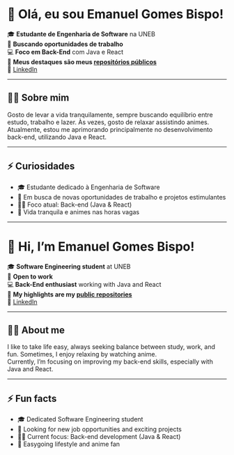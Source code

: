 # 👋 Olá, eu sou Emanuel Gomes Bispo!

🎓 **Estudante de Engenharia de Software** na UNEB  
💼 **Buscando oportunidades de trabalho**  
💻 **Foco em Back-End** com Java e React  
🌟 **Meus destaques são meus [repositórios públicos](https://github.com/EnueLLL1?tab=repositories)**  
🔗 [LinkedIn](https://www.linkedin.com/in/emanuel-gomes-bispo-133466328/)

---

## 🧑‍💻 Sobre mim

Gosto de levar a vida tranquilamente, sempre buscando equilíbrio entre estudo, trabalho e lazer. Às vezes, gosto de relaxar assistindo animes.  
Atualmente, estou me aprimorando principalmente no desenvolvimento back-end, utilizando Java e React.

---

## ⚡ Curiosidades

- 🎓 Estudante dedicado à Engenharia de Software
- 🚀 Em busca de novas oportunidades de trabalho e projetos estimulantes
- 👨‍💻 Foco atual: Back-end (Java & React)
- 🍃 Vida tranquila e animes nas horas vagas

---

# 👋 Hi, I’m Emanuel Gomes Bispo!

🎓 **Software Engineering student** at UNEB  
💼 **Open to work**  
💻 **Back-End enthusiast** working with Java and React  
🌟 **My highlights are my [public repositories](https://github.com/EnueLLL1?tab=repositories)**  
🔗 [LinkedIn](https://www.linkedin.com/in/emanuel-gomes-bispo-133466328/)

---

## 🧑‍💻 About me

I like to take life easy, always seeking balance between study, work, and fun. Sometimes, I enjoy relaxing by watching anime.  
Currently, I’m focusing on improving my back-end skills, especially with Java and React.

---

## ⚡ Fun facts

- 🎓 Dedicated Software Engineering student
- 🚀 Looking for new job opportunities and exciting projects
- 👨‍💻 Current focus: Back-end development (Java & React)
- 🍃 Easygoing lifestyle and anime fan

